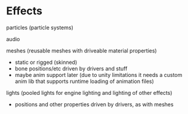 # Effects

particles (particle systems)

audio

meshes (reusable meshes with driveable material properties)
- static or rigged (skinned)
- bone positions/etc driven by drivers and stuff
- maybe anim support later (due to unity limitations it needs a custom anim lib that supports runtime loading of animation files)


lights (pooled lights for engine lighting and lighting of other effects)
- positions and other properties driven by drivers, as with meshes



